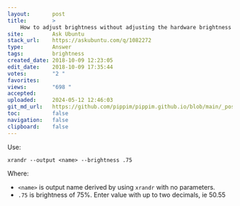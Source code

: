 ```yaml
---
layout:       post
title:        >
    How to adjust brightness without adjusting the hardware brightness
site:         Ask Ubuntu
stack_url:    https://askubuntu.com/q/1082272
type:         Answer
tags:         brightness
created_date: 2018-10-09 12:23:05
edit_date:    2018-10-09 17:35:44
votes:        "2 "
favorites:    
views:        "698 "
accepted:     
uploaded:     2024-05-12 12:46:03
git_md_url:   https://github.com/pippim/pippim.github.io/blob/main/_posts/2018/2018-10-09-How-to-adjust-brightness-without-adjusting-the-hardware-brightness.md
toc:          false
navigation:   false
clipboard:    false
---
```


Use:

``` 
xrandr --output <name> --brightness .75
```

Where:

- `<name>` is output name derived by using `xrandr` with no parameters.
- `.75` is brightness of 75%. Enter value with up to two decimals, ie 50.55
